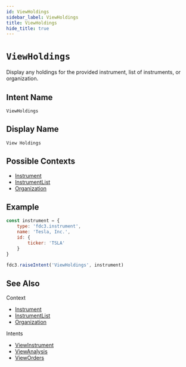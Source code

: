 ```yaml
---
id: ViewHoldings
sidebar_label: ViewHoldings
title: ViewHoldings
hide_title: true
---
```

# `ViewHoldings`

Display any holdings for the provided instrument, list of instruments, or organization.

## Intent Name

`ViewHoldings`

## Display Name

`View Holdings`

## Possible Contexts

- [Instrument](../../context/ref/Instrument)
- [InstrumentList](../../context/ref/InstrumentList)
- [Organization](../../context/ref/Organization)

## Example

```js
const instrument = {
    type: 'fdc3.instrument',
    name: 'Tesla, Inc.',
    id: {
        ticker: 'TSLA'
    }
}

fdc3.raiseIntent('ViewHoldings', instrument)
```

## See Also

Context

- [Instrument](../../context/ref/Instrument)
- [InstrumentList](../../context/ref/InstrumentList)
- [Organization](../../context/ref/Organization)

Intents

- [ViewInstrument](ViewInstrument)
- [ViewAnalysis](ViewAnalysis)
- [ViewOrders](ViewOrders)
